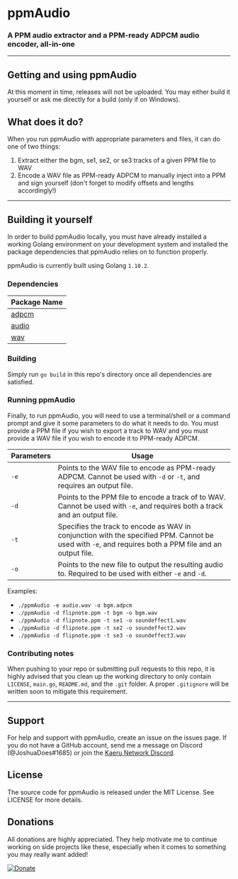 # ppmAudio

### A PPM audio extractor and a PPM-ready ADPCM audio encoder, all-in-one

----

## Getting and using ppmAudio

At this moment in time, releases will not be uploaded. You may either build it yourself or ask me directly for a build (only if on Windows).

## What does it do?

When you run ppmAudio with appropriate parameters and files, it can do one of two things:
1. Extract either the bgm, se1, se2, or se3 tracks of a given PPM file to WAV
2. Encode a WAV file as PPM-ready ADPCM to manually inject into a PPM and sign yourself (don't forget to modify offsets and lengths accordingly!)

----

## Building it yourself

In order to build ppmAudio locally, you must have already installed a working
Golang environment on your development system and installed the package
dependencies that ppmAudio relies on to function properly.

ppmAudio is currently built using Golang `1.10.2`.

### Dependencies

| Package Name |
| ------------ |
| [adpcm](https://github.com/bovarysme/adpcm) |
| [audio](https://github.com/go-audio/audio) |
| [wav](https://github.com/go-audio/wav) |

### Building

Simply run `go build` in this repo's directory once all dependencies are satisfied.

### Running ppmAudio

Finally, to run ppmAudio, you will need to use a terminal/shell or a command prompt
and give it some parameters to do what it needs to do. You must provide a PPM file
if you wish to export a track to WAV and you must provide a WAV file if you wish to
encode it to PPM-ready ADPCM.

| Parameters | Usage |
| ---------- | ----- |
| `-e` | Points to the WAV file to encode as PPM-ready ADPCM. Cannot be used with `-d` or `-t`, and requires an output file. |
| `-d` | Points to the PPM file to encode a track of to WAV. Cannot be used with `-e`, and requires both a track and an output file. |
| `-t` | Specifies the track to encode as WAV in conjunction with the specified PPM. Cannot be used with `-e`, and requires both a PPM file and an output file. |
| `-o` | Points to the new file to output the resulting audio to. Required to be used with either `-e` and `-d`. |

Examples:
- `./ppmAudio -e audio.wav -o bgm.adpcm`
- `./ppmAudio -d flipnote.ppm -t bgm -o bgm.wav`
- `./ppmAudio -d flipnote.ppm -t se1 -o soundeffect1.wav`
- `./ppmAudio -d flipnote.ppm -t se2 -o soundeffect2.wav`
- `./ppmAudio -d flipnote.ppm -t se3 -o soundeffect3.wav`

### Contributing notes

When pushing to your repo or submitting pull requests to this repo, it is highly
advised that you clean up the working directory to only contain `LICENSE`, `main.go`,
`README.md`, and the `.git` folder. A proper `.gitignore` will be written soon to
mitigate this requirement.

----

## Support
For help and support with ppmAudio, create an issue on the issues page. If you do not have a GitHub account, send me a message on Discord (@JoshuaDoes#1685) or join the [Kaeru Network Discord](https://discord.me/kaeru).

## License
The source code for ppmAudio is released under the MIT License. See LICENSE for more details.

## Donations
All donations are highly appreciated. They help motivate me to continue working on side projects like these, especially when it comes to something you may really want added!

[![Donate](https://img.shields.io/badge/Donate-PayPal-green.svg)](https://paypal.me/JoshuaDoes)